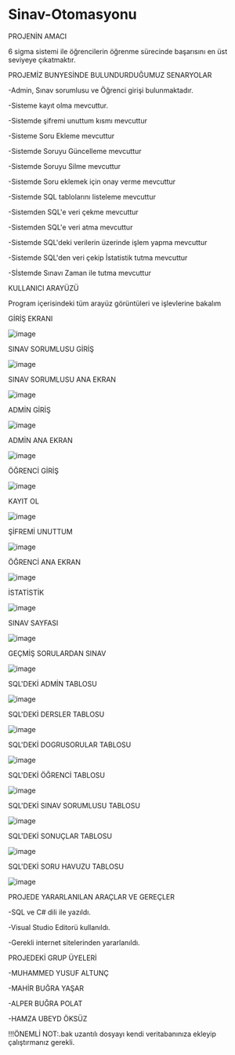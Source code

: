 # Sinav-Otomasyonu
PROJENİN AMACI

6 sigma sistemi ile öğrencilerin öğrenme sürecinde başarısını en üst seviyeye çıkatmaktır.

PROJEMİZ BUNYESİNDE BULUNDURDUĞUMUZ SENARYOLAR

-Admin, Sınav sorumlusu ve Öğrenci girişi bulunmaktadır.

-Sisteme kayıt olma mevcuttur.

-Sistemde şifremi unuttum kısmı mevcuttur

-Sisteme Soru Ekleme mevcuttur

-Sistemde Soruyu Güncelleme mevcuttur

-Sistemde Soruyu Silme mevcuttur

-Sistemde Soru eklemek için onay verme mevcuttur

-Sistemde SQL tablolarını listeleme mevcuttur

-Sistemden SQL'e veri çekme mevcuttur

-Sistemden SQL'e veri atma mevcuttur

-Sistemde SQL'deki verilerin üzerinde işlem yapma mevcuttur

-Sistemde SQL'den veri çekip İstatistik tutma mevcuttur

-Sİstemde Sınavı Zaman ile tutma mevcuttur

KULLANICI ARAYÜZÜ

Program içerisindeki tüm arayüz görüntüleri ve işlevlerine bakalım

GİRİŞ EKRANI

![image](https://user-images.githubusercontent.com/74426348/169086556-98500b50-63b6-4a08-b41e-d00798f49d31.png)

SINAV SORUMLUSU GİRİŞ

![image](https://user-images.githubusercontent.com/74426348/169089828-6b4d3787-d4d8-46e5-bcf3-cd977c8440d1.png)

SINAV SORUMLUSU ANA EKRAN

![image](https://user-images.githubusercontent.com/74426348/169089976-f14250e8-bf5b-4ec0-91da-93abedf2c27f.png)

ADMİN GİRİŞ

![image](https://user-images.githubusercontent.com/74426348/169090198-d9427bdc-eb11-43b7-aba3-ea6db5bd5d1c.png)

ADMİN ANA EKRAN

![image](https://user-images.githubusercontent.com/74426348/169090361-3ea77855-aed4-4c9c-9a5c-7c854d7b9297.png)

ÖĞRENCİ GİRİŞ

![image](https://user-images.githubusercontent.com/74426348/169090486-cb549d42-8327-4c42-b89d-97039a55f0a3.png)

KAYIT OL

![image](https://user-images.githubusercontent.com/74426348/169090633-dbefbf71-f537-4cb3-a421-d79a5132b718.png)

ŞİFREMİ UNUTTUM

![image](https://user-images.githubusercontent.com/74426348/169090745-bd0c3552-2ef3-4c27-b760-ce9c39f5908a.png)

ÖĞRENCİ ANA EKRAN

![image](https://user-images.githubusercontent.com/74426348/169090932-e61b865f-a979-425a-b39f-39864ff2414d.png)

İSTATİSTİK

![image](https://user-images.githubusercontent.com/74426348/169091120-7a7fcbcf-85ca-4afb-bee5-a3717ab6dde7.png)

SINAV SAYFASI

![image](https://user-images.githubusercontent.com/74426348/169091363-138175d0-0d8f-4e9b-af2e-a546a8b76446.png)

GEÇMİŞ SORULARDAN SINAV

![image](https://user-images.githubusercontent.com/74426348/169091469-7fff8f5e-684b-402b-a4f9-66aafe87920d.png)

SQL'DEKİ ADMİN TABLOSU

![image](https://user-images.githubusercontent.com/74426348/169095407-fdf55dfe-8f5d-493c-84ff-cbba502b2c44.png)

SQL'DEKİ DERSLER TABLOSU

![image](https://user-images.githubusercontent.com/74426348/169094604-03de4093-137f-409f-abde-74983529dd6b.png)

SQL'DEKİ DOGRUSORULAR TABLOSU

![image](https://user-images.githubusercontent.com/74426348/169094760-7d1f276e-f729-42d8-a974-8769545300a6.png)

SQL'DEKİ ÖĞRENCİ TABLOSU

![image](https://user-images.githubusercontent.com/74426348/169094906-ef0a33bd-ae84-4be8-b8ca-8a8b04d54442.png)

SQL'DEKİ SINAV SORUMLUSU TABLOSU

![image](https://user-images.githubusercontent.com/74426348/169095049-2afdaba7-3b65-4181-a3d9-3b4bee6caccf.png)

SQL'DEKİ SONUÇLAR TABLOSU

![image](https://user-images.githubusercontent.com/74426348/169095199-981c0960-d5c3-4ece-a772-9a9b6cc89d3c.png)

SQL'DEKİ SORU HAVUZU TABLOSU

![image](https://user-images.githubusercontent.com/74426348/169095288-8aad34ca-4024-4627-b577-78d895fe4eda.png)



PROJEDE YARARLANILAN ARAÇLAR VE GEREÇLER

-SQL ve C# dili ile yazıldı. 

-Visual Studio Editorü kullanıldı.

-Gerekli internet sitelerinden yararlanıldı.

PROJEDEKİ GRUP ÜYELERİ

-MUHAMMED YUSUF ALTUNÇ

-MAHİR BUĞRA YAŞAR

-ALPER BUĞRA POLAT

-HAMZA UBEYD ÖKSÜZ




!!!ÖNEMLİ NOT:.bak uzantılı dosyayı kendi veritabanınıza ekleyip çalıştırmanız gerekli.

